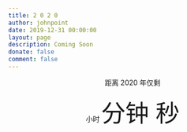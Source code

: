 ```yaml
---
title: 2 0 2 0
author: johnpoint
date: 2019-12-31 00:00:00
layout: page
description: Coming Soon
donate: false
comment: false
---
```


<center>
<p>距离 2020 年仅剩</p>
</center>
<center>
<p><font size="10" id="hr"></font> 小时 <font size="10" id="min"> 分钟 </font><font size="10" id="sec"> 秒</font></p>
</center>
<script>
var newyear=new Date("2020/01/01 00:00:00");
function show() {
        var date =newyear - new Date();
        var now = "";
        var t=parseInt(date/1000);
        var hour = parseInt(parseInt(date/1000)/3600);
        if (hour < 10) { hour = "0" + hour };
        document.getElementById("hr").innerHTML = hour;
        var min = parseInt((parseInt(date/1000)-3600*hour)/60);
        if (min < 10) { min = "0" + min };
        document.getElementById("min").innerHTML = min;
        var sec = parseInt(parseInt(date/1000)-3600*hour-min*60);
        if (sec < 10) { sec = "0" + sec };
        document.getElementById("sec").innerHTML = sec;
        setTimeout("show()", 1000);
    }
    show();
</script>